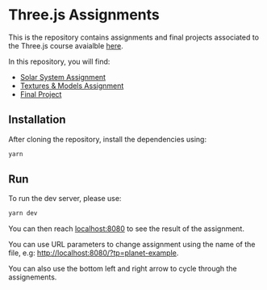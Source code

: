 # Three.js Assignments

This is the repository contains assignments and final projects associated to
the Three.js course avaialble [here](https://davidpeicho.github.io/teaching/).

In this repository, you will find:

* [Solar System Assignment](tp-1.md)
* [Textures & Models Assignment](tp-2.md)
* [Final Project](project.md)

## Installation

After cloning the repository, install the dependencies using:

```sh
yarn
```

## Run

To run the dev server, please use:

```sh
yarn dev
```

You can then reach [localhost:8080](localhost:8080) to see the
result of the assignment.

You can use URL parameters to change assignment using the name of the file, e.g:
[http://localhost:8080/?tp=planet-example](localhost:8080).

You can also use the bottom left and right arrow to cycle through the assignements.
